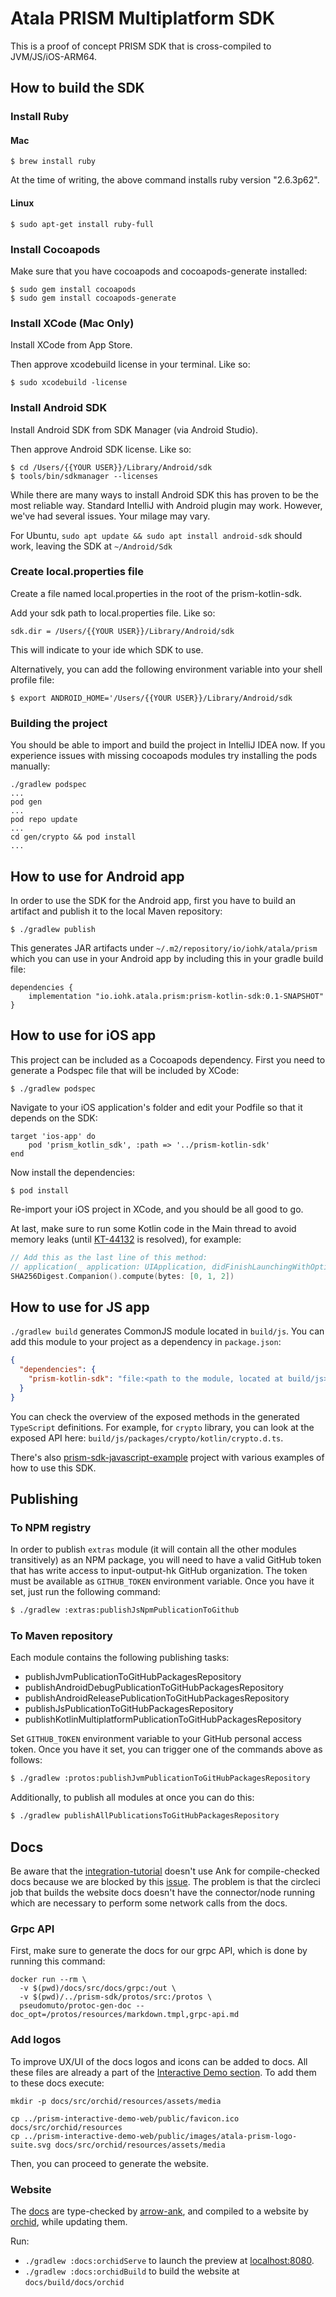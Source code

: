 # Atala PRISM Multiplatform SDK

This is a proof of concept PRISM SDK that is cross-compiled to JVM/JS/iOS-ARM64.

## How to build the SDK

### Install Ruby

#### Mac
```
$ brew install ruby
```
At the time of writing, the above command installs ruby version "2.6.3p62".
#### Linux
```
$ sudo apt-get install ruby-full
```
### Install Cocoapods

Make sure that you have cocoapods and cocoapods-generate installed:
```
$ sudo gem install cocoapods
$ sudo gem install cocoapods-generate
```
### Install XCode (Mac Only)

Install XCode from App Store. 

Then approve xcodebuild license in your terminal. Like so:
```
$ sudo xcodebuild -license
```
### Install Android SDK

Install Android SDK from SDK Manager (via Android Studio). 

Then approve Android SDK license. Like so:
```
$ cd /Users/{{YOUR USER}}/Library/Android/sdk 
$ tools/bin/sdkmanager --licenses
```
While there are many ways to install Android SDK this has proven to be the most reliable way. Standard IntelliJ with Android plugin may work. However, we've had several issues. Your milage may vary.

For Ubuntu, `sudo apt update && sudo apt install android-sdk` should work, leaving the SDK at `~/Android/Sdk`

### Create local.properties file

Create a file named local.properties in the root of the prism-kotlin-sdk.

Add your sdk path to local.properties file. Like so:
```
sdk.dir = /Users/{{YOUR USER}}/Library/Android/sdk
```
This will indicate to your ide which SDK to use.

Alternatively, you can add the following environment variable into your shell profile file:
```
$ export ANDROID_HOME='/Users/{{YOUR USER}}/Library/Android/sdk
```

### Building the project

You should be able to import and build the project in IntelliJ IDEA now. If you experience issues with missing cocoapods modules try installing the pods manually:
```
./gradlew podspec
...
pod gen
...
pod repo update
...
cd gen/crypto && pod install
...
```

## How to use for Android app

In order to use the SDK for the Android app, first you have to build an artifact and publish it to the local Maven repository:
```
$ ./gradlew publish
```

This generates JAR artifacts under `~/.m2/repository/io/iohk/atala/prism` which you can use in your Android app by including this in your gradle build file:
```
dependencies {
    implementation "io.iohk.atala.prism:prism-kotlin-sdk:0.1-SNAPSHOT"
}
```

## How to use for iOS app

This project can be included as a Cocoapods dependency. First you need to generate a Podspec file that will be included by XCode:
```
$ ./gradlew podspec
```

Navigate to your iOS application's folder and edit your Podfile so that it depends on the SDK:
```
target 'ios-app' do
    pod 'prism_kotlin_sdk', :path => '../prism-kotlin-sdk'
end
```

Now install the dependencies:
```
$ pod install
```

Re-import your iOS project in XCode, and you should be all good to go.

At last, make sure to run some Kotlin code in the Main thread to avoid memory leaks (until [KT-44132](https://youtrack.jetbrains.com/issue/KT-44132) is resolved), for example:

```swift
// Add this as the last line of this method:
// application(_ application: UIApplication, didFinishLaunchingWithOptions  launchOptions: [UIApplication.LaunchOptionsKey: Any]?) -> Bool
SHA256Digest.Companion().compute(bytes: [0, 1, 2])
```

## How to use for JS app

`./gradlew build` generates CommonJS module located in `build/js`. You can add this module to your project as a dependency in `package.json`:

```json
{
  "dependencies": {
    "prism-kotlin-sdk": "file:<path to the module, located at build/js>"
  }
}
```

You can check the overview of the exposed methods in the generated `TypeScript` definitions. For example, for `crypto` library, you can look at the exposed API here: `build/js/packages/crypto/kotlin/crypto.d.ts`.

There's also [prism-sdk-javascript-example](examples/prism-sdk-javascript-example) project with various examples of how to use this SDK.

## Publishing
### To NPM registry
In order to publish `extras` module (it will contain all the other modules transitively) as an NPM package, you will need to have a valid GitHub token that has write access to input-output-hk GitHub organization. The token must be available as `GITHUB_TOKEN` environment variable. Once you have it set, just run the following command:

```bash
$ ./gradlew :extras:publishJsNpmPublicationToGithub
```

### To Maven repository
Each module contains the following publishing tasks:
- publishJvmPublicationToGitHubPackagesRepository
- publishAndroidDebugPublicationToGitHubPackagesRepository
- publishAndroidReleasePublicationToGitHubPackagesRepository
- publishJsPublicationToGitHubPackagesRepository
- publishKotlinMultiplatformPublicationToGitHubPackagesRepository

Set `GITHUB_TOKEN` environment variable to your GitHub personal access token. Once you have it set, you can trigger one of the commands above as follows:

```bash
$ ./gradlew :protos:publishJvmPublicationToGitHubPackagesRepository
```

Additionally, to publish all modules at once you can do this:
```bash
$ ./gradlew publishAllPublicationsToGitHubPackagesRepository
```

## Docs

Be aware that the [integration-tutorial](docs/src/docs/integration-tutorial) doesn't use Ank for compile-checked docs because we are blocked by this [issue](https://github.com/arrow-kt/arrow/issues/472). The problem is that the circleci job that builds the website docs doesn't have the connector/node running which are necessary to perform some network calls from the docs.


### Grpc API
First, make sure to generate the docs for our grpc API, which is done by running this command:

```shell script
docker run --rm \
  -v $(pwd)/docs/src/docs/grpc:/out \
  -v $(pwd)/../prism-sdk/protos/src:/protos \
  pseudomuto/protoc-gen-doc --doc_opt=/protos/resources/markdown.tmpl,grpc-api.md
```

### Add logos
To improve UX/UI of the docs logos and icons can be added to docs. All these files are already a part of the [Interactive Demo section](../prism-interactive-demo-web/public). To add them to these docs execute: 

```shell
mkdir -p docs/src/orchid/resources/assets/media

cp ../prism-interactive-demo-web/public/favicon.ico docs/src/orchid/resources
cp ../prism-interactive-demo-web/public/images/atala-prism-logo-suite.svg docs/src/orchid/resources/assets/media
```

Then, you can proceed to generate the website.

### Website

The [docs](docs) are type-checked by [arrow-ank](https://github.com/arrow-kt/arrow-ank), and compiled to a website by [orchid](https://orchid.run/), while updating them.

Run:
- `./gradlew :docs:orchidServe` to launch the preview at [localhost:8080](https://localhost:8080).
- `./gradlew :docs:orchidBuild` to build the website at `docs/build/docs/orchid`

